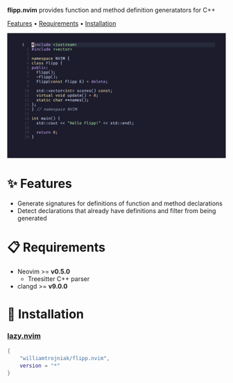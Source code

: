 **flipp.nvim** provides function and method definition generatators for C++

[Features](#✨-features ) • [Requirements](#📋-requirements) • [Installation](#🔧-installation)

![demo](./demo/demo.gif)

# ✨ Features 

* Generate signatures for definitions of function and method declarations
* Detect declarations that already have definitions and filter from being generated

# 📋 Requirements 

* Neovim >= **v0.5.0**
    * Treesitter C++ parser
* clangd >= **v9.0.0**

# 🔧 Installation

### [lazy.nvim](https://github.com/folke/lazy.nvim)

```lua
{
    "williamtrojniak/flipp.nvim",
    version = "*"
}

```
